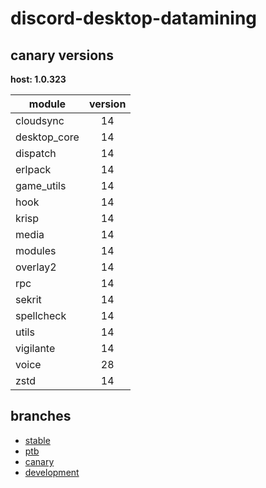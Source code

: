 # discord-desktop-datamining

## canary versions

**host: 1.0.323**

| module | version |
| ------ | :-----: |
| cloudsync | 14 |
| desktop_core | 14 |
| dispatch | 14 |
| erlpack | 14 |
| game_utils | 14 |
| hook | 14 |
| krisp | 14 |
| media | 14 |
| modules | 14 |
| overlay2 | 14 |
| rpc | 14 |
| sekrit | 14 |
| spellcheck | 14 |
| utils | 14 |
| vigilante | 14 |
| voice | 28 |
| zstd | 14 |

## branches

- [stable](https://github.com/OpenAsar/discord-desktop-datamining/tree/stable)
- [ptb](https://github.com/OpenAsar/discord-desktop-datamining/tree/ptb)
- [canary](https://github.com/OpenAsar/discord-desktop-datamining/tree/canary)
- [development](https://github.com/OpenAsar/discord-desktop-datamining/tree/development)